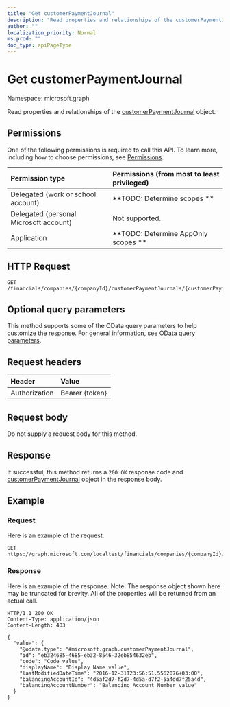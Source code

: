 ```yaml
---
title: "Get customerPaymentJournal"
description: "Read properties and relationships of the customerPaymentJournal object."
author: ""
localization_priority: Normal
ms.prod: ""
doc_type: apiPageType
---
```


# Get customerPaymentJournal

Namespace: microsoft.graph

Read properties and relationships of the [customerPaymentJournal](../resources/customerpaymentjournal.md) object.

## Permissions
One of the following permissions is required to call this API. To learn more, including how to choose permissions, see [Permissions](/concepts/permissions-reference.md).

|Permission type|Permissions (from most to least privileged)|
|:---|:---|
|Delegated (work or school account)|**TODO: Determine scopes **|
|Delegated (personal Microsoft account)|Not supported.|
|Application|**TODO: Determine AppOnly scopes **|

## HTTP Request
<!-- {
  "blockType": "ignored"
}
-->
``` http
GET /financials/companies/{companyId}/customerPaymentJournals/{customerPaymentJournalId}
```

## Optional query parameters
This method supports some of the OData query parameters to help customize the response. For general information, see [OData query parameters](/graph/query-parameters).

## Request headers
|Header|Value|
|:---|:---|
|Authorization|Bearer {token}|

## Request body
Do not supply a request body for this method.

## Response
If successful, this method returns a `200 OK` response code and [customerPaymentJournal](../resources/customerpaymentjournal.md) object in the response body.

## Example

### Request
Here is an example of the request.
<!-- {
  "blockType": "request",
  "name": "get_customerpaymentjournal"
}
-->
``` http
GET https://graph.microsoft.com/localtest/financials/companies/{companyId}/customerPaymentJournals/{customerPaymentJournalId}
```

### Response
Here is an example of the response. Note: The response object shown here may be truncated for brevity. All of the properties will be returned from an actual call.
<!-- {
  "blockType": "response",
  "truncated": true,
  "@odata.type": "microsoft.graph.customerPaymentJournal"
}
-->
``` http
HTTP/1.1 200 OK
Content-Type: application/json
Content-Length: 403

{
  "value": {
    "@odata.type": "#microsoft.graph.customerPaymentJournal",
    "id": "eb324685-4685-eb32-8546-32eb854632eb",
    "code": "Code value",
    "displayName": "Display Name value",
    "lastModifiedDateTime": "2016-12-31T23:56:51.5562076+03:00",
    "balancingAccountId": "4d5af2d7-f2d7-4d5a-d7f2-5a4dd7f25a4d",
    "balancingAccountNumber": "Balancing Account Number value"
  }
}
```

